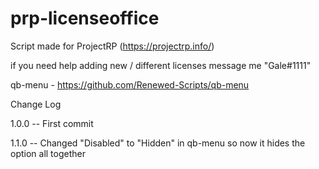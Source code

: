 # prp-licenseoffice

Script made for ProjectRP (https://projectrp.info/)

if you need help adding new / different licenses message me "Gale#1111"

qb-menu - https://github.com/Renewed-Scripts/qb-menu

Change Log

1.0.0
-- First commit

1.1.0
-- Changed "Disabled" to "Hidden" in qb-menu so now it hides the option all together
